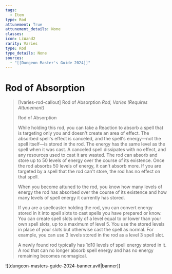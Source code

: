 ```yaml
---
tags:
  - Item
type: Rod
attunement: True
attunement_details: None
classes:
icon: LiWand2
rarity: Varies
type: Rod
type_details: None
sources: 
  - "[[Dungeon Master's Guide 2024]]"
---
```

# Rod of Absorption
>[!varies-rod-callout] Rod of Absorption
>_Rod, Varies (Requires Attunement)_
>
>Rod of Absorption
>
>While holding this rod, you can take a Reaction to absorb a spell that is targeting only you and doesn't create an area of effect. The absorbed spell's effect is canceled, and the spell's energy—not the spell itself—is stored in the rod. The energy has the same level as the spell when it was cast. A canceled spell dissipates with no effect, and any resources used to cast it are wasted. The rod can absorb and store up to 50 levels of energy over the course of its existence. Once the rod absorbs 50 levels of energy, it can't absorb more. If you are targeted by a spell that the rod can't store, the rod has no effect on that spell.
>
>When you become attuned to the rod, you know how many levels of energy the rod has absorbed over the course of its existence and how many levels of spell energy it currently has stored.
>
>If you are a spellcaster holding the rod, you can convert energy stored in it into spell slots to cast spells you have prepared or know. You can create spell slots only of a level equal to or lower than your own spell slots, up to a maximum of level 5. You use the stored levels in place of your slots but otherwise cast the spell as normal. For example, you can use 3 levels stored in the rod as a level 3 spell slot.
>
>A newly found rod typically has 1d10 levels of spell energy stored in it. A rod that can no longer absorb spell energy and has no energy remaining becomes nonmagical.
>


![[dungeon-masters-guide-2024-banner.avif|banner]]